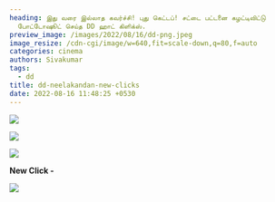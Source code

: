 ```yaml
---
heading: இது வரை இல்லாத கவர்ச்சி! புது கெட்டப்! சட்டை பட்டனை கழட்டிவிட்டு
  போட்டோஷூட் செய்த DD ஹாட் கிளிக்ஸ்.
preview_image: /images/2022/08/16/dd-png.jpeg
image_resize: /cdn-cgi/image/w=640,fit=scale-down,q=80,f=auto
categories: cinema
authors: Sivakumar
tags:
  - dd
title: dd-neelakandan-new-clicks
date: 2022-08-16 11:48:25 +0530
---
```

![](/images/2022/08/16/ddneelakandan2.jpeg)

![](/images/2022/08/16/ddneelakandan.jpeg)

![](/images/2022/08/16/ddneelakandan88.jpeg)

**New Click -** 

![](/images/2022/08/16/ddneelakandan66.jpeg)
